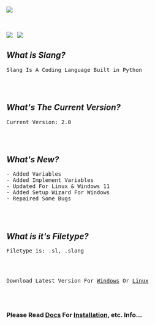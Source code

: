 # ![](https://i.ibb.co/7VzYSBM/icon.png)

<br>

<a href="https://github.com/sancho1952007/Slang"><img src='https://img.shields.io/badge/version-v2.0-green'></a> &nbsp; <a href="https://github.com/sancho1952007/Slang"><img src='https://img.shields.io/badge/Filetype-.sl-blue'></a>
<br>

## *What is Slang?*
<pre>Slang Is A Coding Language Built in Python</pre>

<br><br>

## *What's The Current Version?*
<pre>
Current Version: 2.0
</pre>

<br><br>

## *What's New?*
<pre>
- Added Variables
- Added Implement Variables
- Updated For Linux & Windows 11
- Added Setup Wizard For Windows
- Repaired Some Bugs
</pre>

<br><br>

## *What is it's Filetype?*
<pre>Filetype is: .sl, .slang</pre>

<br><br>

<pre>Download Latest Version For <a href="https://github.com/sancho1952007/Slang/raw/main/Releases/Windows/setup.exe">Windows</a> Or <a href="https://github.com/sancho1952007/Slang/raw/main/Releases/Linux/Slang.deb">Linux</a></pre>

<br><br>

### **Please Read [Docs](Docs/) For <a href="https://github.com/sancho1952007/Slang/blob/main/Docs/Installation%20%26%20Usage.md">Installation</a>, etc. Info...**
